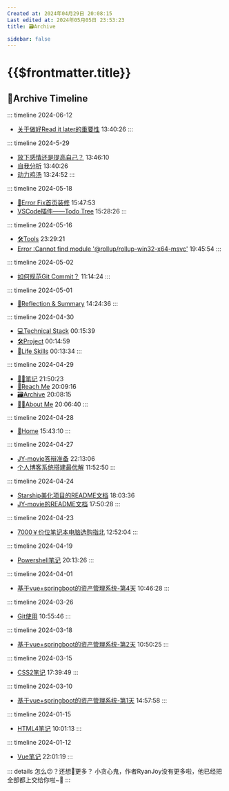 ```yaml
---
Created at: 2024年04月29日 20:08:15
Last edited at: 2024年05月05日 23:53:23
title: 🗃️Archive

sidebar: false
---
```

# {{$frontmatter.title}} <badge type="danger" text="持续更新" style="margin-top:12px;"/>

 

## 🌴Archive Timeline
::: timeline 2024-06-12
- [关于做好Read it later的重要性](/📂笔记/反思和总结/个人成长/关于做好Read_it_later的重要性) 13:40:26
:::

::: timeline 2024-5-29
- [放下感情还是提高自己？](/📂笔记/反思和总结/感情/放下感情还是提高自己？) 13:46:10
- [自我分析](/📂笔记/反思和总结/感情/自我分析) 13:40:26
- [动力鸡汤](/📂笔记/反思和总结/考研/动力鸡汤) 13:24:52
:::

::: timeline 2024-05-18
- [🚨Error Fix首页装修](/📂笔记/专业技能/Blog/error_fix/) 15:47:53
- [VSCode插件——Todo Tree](/📂笔记/实用工具/VSCode/插件/todo_tree) 15:28:26
:::

::: timeline 2024-05-16
- [🛠️Tools](/📂笔记/实用工具/index) 23:29:21
- [Error :Cannot find module '@rollup/rollup-win32-x64-msvc'](/📂笔记/专业技能/Blog/error_fix/rollup) 19:45:54
:::

::: timeline 2024-05-02
- [如何规范Git Commit？](/📂笔记/实用工具/Git/如何规范Git_Commit？) 11:14:24
:::

::: timeline 2024-05-01
- [🤔Reflection & Summary](/📂笔记/反思和总结/) 14:24:36
:::

::: timeline 2024-04-30
- [💻Technical Stack](/📂笔记/专业技能/) 00:15:39
- [🛠️Project](/📂笔记/个人项目/) 00:14:59
- [🚶Life Skills](/📂笔记/生活技巧/) 00:13:34
:::

::: timeline 2024-04-29
- [📒📂笔记](/📂笔记/) 21:50:23
- [📱Reach Me](/📂关于我/reach_me) 20:09:16
- [🗃️Archive](/🗃️最近更新/) 20:08:15
- [👨‍🎓About Me](/📂关于我/) 20:06:40
:::

::: timeline 2024-04-28
- [🏡Home](/) 15:43:10
:::

::: timeline 2024-04-27
- [JY-movie答辩准备](/📂笔记/个人项目/JY-movie/JY-movie答辩相关) 22:13:06
- [个人博客系统搭建最优解](/📂笔记/专业技能/Blog/个人博客系统搭建最优解) 11:52:50
:::

::: timeline 2024-04-24
- [Starship美化项目的README文档](/📂笔记/个人项目/Starship_customize/starship_custom) 18:03:36
- [JY-movie的README文档](/📂笔记/个人项目/JY-movie/jy-movie) 17:50:28
:::

::: timeline 2024-04-23
- [7000￥价位笔记本电脑选购指北](/📂笔记/生活技巧/shopping/7000￥价位笔记本电脑选购指北) 12:52:04
:::

::: timeline 2024-04-19
- [Powershell笔记](/📂笔记/实用工具/Powershell/powershell) 20:13:26
:::

::: timeline 2024-04-01
- [基于vue+springboot的资产管理系统-第4天](/📂笔记/个人项目/基于vue+springboot的资产管理系统/第4天---智慧物业管理系统) 10:46:28
:::

::: timeline 2024-03-26
- [Git使用](/📂笔记/实用工具/Git/git使用) 10:55:46
:::

::: timeline 2024-03-18
- [基于vue+springboot的资产管理系统-第2天](/📂笔记/个人项目/基于vue+springboot的资产管理系统/第2天_2---项目速成攻略) 10:50:25
:::

::: timeline 2024-03-15
- [CSS2笔记](/📂笔记/专业技能/CSS/CSS2) 17:39:49
:::

::: timeline 2024-03-10
- [基于vue+springboot的资产管理系统-第1天](/📂笔记/个人项目/基于vue+springboot的资产管理系统/第1天---前端) 14:57:58
:::

::: timeline 2024-01-15
- [HTML4笔记](/📂笔记/专业技能/HTML/HTML4) 10:01:13
:::

::: timeline 2024-01-12
- [Vue笔记](/📂笔记/专业技能/VUE/VUE) 22:01:19
:::

::: details 怎么😕？还想👀更多？
小贪心鬼，作者RyanJoy没有更多啦，他已经把全部都上交给你啦~🥵
:::
